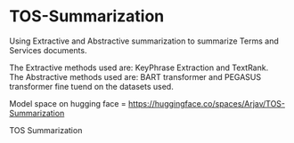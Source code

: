 # TOS-Summarization
Using Extractive and Abstractive summarization to summarize Terms and Services documents. <br>

The Extractive methods used are: KeyPhrase Extraction and TextRank. <br>
The Abstractive methods used are: BART transformer and PEGASUS transformer fine tuend on the datasets used. <br>

Model space on hugging face = https://huggingface.co/spaces/Arjav/TOS-Summarization


TOS Summarization
